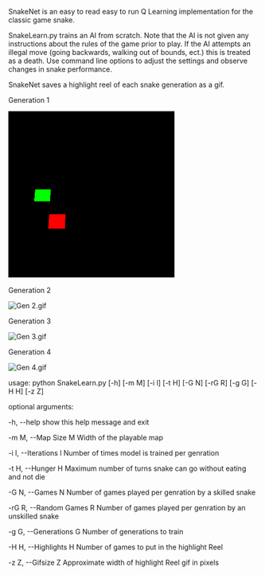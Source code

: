 SnakeNet is an easy to read easy to run Q Learning implementation for the classic game snake.

SnakeLearn.py trains an AI from scratch.  Note that the AI is not given any instructions about the rules of the game prior to play.  If the AI attempts an illegal move (going backwards, walking out of bounds, ect.) this is treated as a death.  Use command line options to adjust the settings and observe changes in snake performance.

SnakeNet saves a highlight reel of each snake generation as a gif.

Generation 1

![Gen 1.gif](Generation1.gif)

Generation 2

![Gen 2.gif](Generation2.gif)

Generation 3

![Gen 3.gif](Generation3.gif)

Generation 4

![Gen 4.gif](Generation4.gif)

usage: python SnakeLearn.py [-h] [-m M] [-i l] [-t H] [-G N] [-rG R] [-g G] [-H H] [-z Z]

optional arguments:

  -h, --help            show this help message and exit
  
  -m M, --Map Size M    Width of the playable map
  
  -i l, --Iterations l  Number of times model is trained per genration
  
  -t H, --Hunger H      Maximum number of turns snake can go without eating and not die
  
  -G N, --Games N       Number of games played per genration by a skilled snake
  
  -rG R, --Random Games R
                        Number of games played per genration by an unskilled snake
  
  -g G, --Generations G
                        Number of generations to train
  
  -H H, --Highlights H  Number of games to put in the highlight Reel

  -z Z, --Gifsize Z     Approximate width of highlight Reel gif in pixels
